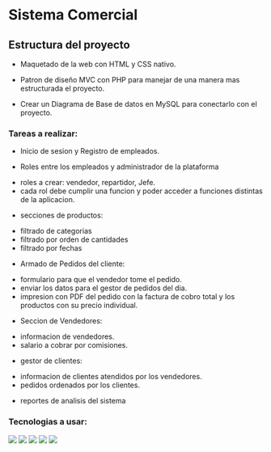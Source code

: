 # Sistema Comercial

## Estructura del proyecto
- Maquetado de la web con HTML y CSS nativo.

- Patron de diseño MVC con PHP para manejar de una manera mas estructurada el proyecto.

- Crear un Diagrama de Base de datos en MySQL para conectarlo con el proyecto.

### Tareas a realizar:
- Inicio de sesion y Registro de empleados.

- Roles entre los empleados y administrador de la plataforma
* roles a crear: vendedor, repartidor, Jefe.
* cada rol debe cumplir una funcion y poder acceder a funciones distintas de la aplicacion.

- secciones de productos:
* filtrado de categorias
* filtrado por orden de cantidades
* filtrado por fechas

- Armado de Pedidos del cliente:
* formulario para que el vendedor tome el pedido.
* enviar los datos para el gestor de pedidos del dia.
* impresion con PDF del pedido con la factura de cobro total y los productos con su precio individual.

- Seccion de Vendedores:
* informacion de vendedores.
* salario a cobrar por comisiones.

- gestor de clientes:
* informacion de clientes atendidos por los vendedores.
* pedidos ordenados por los clientes.

- reportes de analisis del sistema


### Tecnologias a usar:
<span>
  <img src="https://img.shields.io/badge/HTML5-E34F26?style=for-the-badge&logo=html5&logoColor=white">
  <img src="https://img.shields.io/badge/CSS3-1572B6?style=for-the-badge&logo=css3&logoColor=white">
  <img src="https://img.shields.io/badge/JavaScript-F7DF1E?style=for-the-badge&logo=javascript&logoColor=black">
  <img src="https://img.shields.io/badge/PHP-777BB4?style=for-the-badge&logo=php&logoColor=white">
  <img src="https://img.shields.io/badge/MySQL-00000F?style=for-the-badge&logo=mysql&logoColor=white">
</span>

